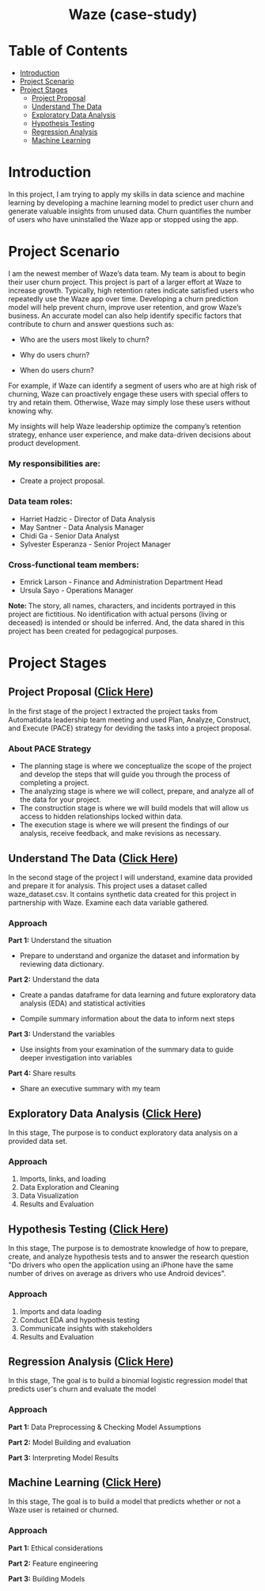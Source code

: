 <h1 align=center> Waze (case-study) </h1>

# Table of Contents

- [Introduction](#introduction)
- [Project Scenario](#project_scenario)
- [Project Stages](#project_stages)
  - [Project Proposal](#project_proposal)
  - [Understand The Data](#understand_the_data)
  - [Exploratory Data Analysis](#eda)
  - [Hypothesis Testing](#hypothesis)
  - [Regression Analysis](#regression)
  - [Machine Learning](#machine)

<a id="introduction"></a>

# Introduction

In this project, I am trying to apply my skills in data science and machine learning by developing a machine learning model to predict user churn and generate valuable insights from unused data. Churn quantifies the number of users who have uninstalled the Waze app or stopped using the app.

<a id="project_scenario"></a>

# Project Scenario

I am the newest member of Waze’s data team. My team is about to begin their user churn project. This project is part of a larger effort at Waze to increase growth. Typically, high retention rates indicate satisfied users who repeatedly use the Waze app over time. Developing a churn prediction model will help prevent churn, improve user retention, and grow Waze’s business. An accurate model can also help identify specific factors that contribute to churn and answer questions such as:

- Who are the users most likely to churn?

- Why do users churn?

- When do users churn?

For example, if Waze can identify a segment of users who are at high risk of churning, Waze can proactively engage these users with special offers to try and retain them. Otherwise, Waze may simply lose these users without knowing why.

My insights will help Waze leadership optimize the company’s retention strategy, enhance user experience, and make data-driven decisions about product development.

### My responsibilities are:

- Create a project proposal.

### Data team roles:

- Harriet Hadzic - Director of Data Analysis
- May Santner - Data Analysis Manager
- Chidi Ga - Senior Data Analyst
- Sylvester Esperanza - Senior Project Manager

### Cross-functional team members:

- Emrick Larson - Finance and Administration Department Head
- Ursula Sayo - Operations Manager

<strong> Note: </strong>The story, all names, characters, and incidents portrayed in this project are fictitious. No identification with actual persons (living or deceased) is intended or should be inferred.
And, the data shared in this project has been created for pedagogical purposes.

<a id="project_stages"></a>

# Project Stages

<a id="project_proposal"></a>

## Project Proposal ([Click Here](https://github.com/yousefayman2003/Portfolio-Projects/tree/main/Data-Science/Waze/project_proposal))

In the first stage of the project I extracted the project tasks from Automatidata leadership team meeting and used Plan, Analyze, Construct, and Execute (PACE) strategy
for deviding the tasks into a project proposal.

### About PACE Strategy

- The planning stage is where we conceptualize the scope of the project and develop the steps that will guide you through the process of completing a project.
- The analyzing stage is where we will collect, prepare, and analyze all of the data for your project.
- The construction stage is where we will build models that will allow us access to hidden relationships locked within data.
- The execution stage is where we will present the findings of our analysis, receive feedback, and make revisions as necessary.

<a id="understand_the_data"></a>

## Understand The Data ([Click Here](https://github.com/yousefayman2003/Portfolio-Projects/tree/main/Data-Science/Waze/understand_the_data))

In the second stage of the project I will understand, examine data provided and prepare it for analysis. This project uses a dataset called waze_dataset.csv. It contains synthetic data created for this project in partnership with Waze. Examine each data variable gathered.

### Approach

**Part 1:** Understand the situation

- Prepare to understand and organize the dataset and information by reviewing data dictionary.

**Part 2:** Understand the data

- Create a pandas dataframe for data learning and future exploratory data analysis (EDA) and statistical activities

- Compile summary information about the data to inform next steps

**Part 3:** Understand the variables

- Use insights from your examination of the summary data to guide deeper investigation into variables

**Part 4:** Share results

- Share an executive summary with my team

<a id="eda"></a>

## Exploratory Data Analysis ([Click Here](https://github.com/yousefayman2003/Portfolio-Projects/tree/main/Data-Science/Waze/EDA))

In this stage, The purpose is to conduct exploratory data analysis on a provided data set.

### Approach

1. Imports, links, and loading
2. Data Exploration and Cleaning
3. Data Visualization
4. Results and Evaluation

<a id="hypothesis"></a>

## Hypothesis Testing ([Click Here](https://github.com/yousefayman2003/Portfolio-Projects/tree/main/Data-Science/Waze/hypothesis_testing))

In this stage, The purpose is to demostrate knowledge of how to prepare, create, and analyze hypothesis tests and to answer the research question
"Do drivers who open the application using an iPhone have the same number of drives on average as drivers who use Android devices".

### Approach

1. Imports and data loading
2. Conduct EDA and hypothesis testing
3. Communicate insights with stakeholders
4. Results and Evaluation

<a id="regression"></a>

## Regression Analysis ([Click Here](https://github.com/yousefayman2003/Portfolio-Projects/tree/main/Data-Science/Waze/regression_analysis))

In this stage, The goal is to build a binomial logistic regression model that predicts user's churn and evaluate the model

### Approach

**Part 1:** Data Preprocessing & Checking Model Assumptions

**Part 2:** Model Building and evaluation

**Part 3:** Interpreting Model Results

<a id="machine"></a>

## Machine Learning ([Click Here](https://github.com/yousefayman2003/Portfolio-Projects/tree/main/Data-Science/Waze/machine_learning))

In this stage, The goal is to build a model that predicts whether or not a Waze user is retained or churned.

### Approach

**Part 1:** Ethical considerations

**Part 2:** Feature engineering

**Part 3:** Building Models
